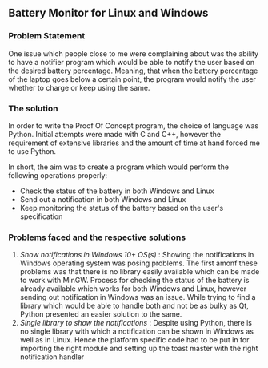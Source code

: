 ## Battery Monitor for Linux and Windows

### Problem Statement
One issue which people close to me were complaining about was the ability to have a notifier program which
would be able to notify the user based on the desired battery percentage. Meaning, that when the battery
percentage of the laptop goes below a certain point, the program would notify the user whether to charge
or keep using the same.

### The solution
In order to write the Proof Of Concept program, the choice of language was Python. Initial attempts were made
with C and C++, however the requirement of extensive libraries and the amount of time at hand forced me to
use Python.

In short, the aim was to create a program which would perform the following operations properly:
- Check the status of the battery in both Windows and Linux
- Send out a notification in both Windows and Linux
- Keep monitoring the status of the battery based on the user's specification

### Problems faced and the respective solutions
1. *Show notifications in Windows 10+ OS(s)* : Showing the notifications in Windows operating system was
posing problems. The first amonf these problems was that there is no library easily available which can be
made to work with MinGW. Process for checking the status of the battery is already available which
works for both Windows and Linux, however sending out notification in Windows was an issue.
While trying to find a library which would be able to handle both and not be as bulky as Qt, Python
presented an easier solution to the same.
2. *Single library to show the notifications* : Despite using Python, there is no single library with which
a notification can be shown in Windows as well as in Linux. Hence the platform specific code had to be put
in for importing the right module and setting up the toast master with the right notification handler
